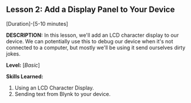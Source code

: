 ## Lesson 2: Add a Display Panel to Your Device
[Duration]-[5-10 minutes]

**DESCRIPTION:** In this lesson, we'll add an LCD character display to
our device. We can potentially use this to debug our device when it's
not connected to a computer, but mostly we'll be using it send ourselves
dirty jokes.

**Level:** [*Basic*]

**Skills Learned:**
1. Using an LCD Character Display.
2. Sending text from Blynk to your device.
